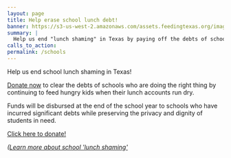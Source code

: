 ```yaml
---
layout: page
title: Help erase school lunch debt!
banner: https://s3-us-west-2.amazonaws.com/assets.feedingtexas.org/images/banners/banner-02.jpg
summary: |
  Help us end "lunch shaming" in Texas by paying off the debts of schools who are doing right by their hungry students.  
calls_to_action:
permalink: /schools
---
```

Help us end school lunch shaming in Texas!   

[Donate now](https://donatenow.networkforgood.org/school-lunch) to clear the debts of schools who are doing the right thing by continuing to feed hungry kids when their lunch accounts run dry.   

Funds will be disbursed at the end of the school year to schools who have incurred significant debts while preserving the privacy and dignity of students in need.   

[Click here to donate!](https://donatenow.networkforgood.org/school-lunch)

*([Learn more about school 'lunch shaming'](https://s3-us-west-2.amazonaws.com/assets.feedingtexas.org/pdf/Feeding-Texas--End-Lunch-Shaming.pdf)*
